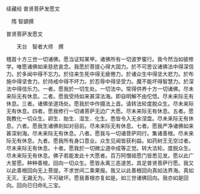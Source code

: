 续藏经   普贤菩萨发愿文  

　隋 智顗撰  

普贤菩萨发愿文  

　　天台　智者大师　撰  

稽首十方三世一切诸佛。愿当证知某甲。诸佛所有一切波罗蜜行。我今然当如彼修学。唯愿诸佛如来慈悲哀念。我愿於菩提心得大固力。於不可思议诸佛法中得深信力。於多闻中得不忘力。於往来生死中得无疲倦力。於诸众生中得坚大悲力。於布施中得坚舍力。於持戒中得不坏力。於忍辱中得坚受力。魔不能坏得智慧力。於深法中得信乐力。一者。愿我於一切生处。一切法中。常得供养十方一切诸佛。尽未来际无有休息。二者。愿我受持如来甚深法海。即自明解不由佗悟。尽未来际无有休息。三者。诸佛坐道场处。愿我於中作摄法上首。请转法轮度脱众生。尽未来际无有休息。四者。愿我修行一切诸菩萨无边广大愿。尽未来际无有休息。五者。愿我教化一切众生。卵生．胎生．湿生．化生。悉皆令入无余涅盘。尽未来际无有休息。六者。愿我生诸佛剎如对目前。尽未来际无有休息。七者。愿我严净诸佛如来甚深剎海。尽未来际无有休息。八者。愿我与一切诸菩萨同行。集诸善根。尽未来际无有休息。九者。愿我所有身口意业。众生见闻皆获利益。如药树王无空过者。尽未来际无有休息。十者。愿我於一切微尘道中成等正觉。转大法轮。度脱众生。尽未来际无有休息。佛子若能发此十大愿者。百万阿僧祗愿门皆悉见发。愿以此广大誓愿。种种善根。回向一切众生。愿皆永离三恶道苦。具足普贤菩萨行愿。我又以此善根回向无上菩提。不求世间二乘果报。我又以此善根回向真如法界海。真如无灭。无漏无为。不可破坏。愿我善根亦复如是。如三世诸佛回向。我亦如是回向。回向已归命礼三宝。  
